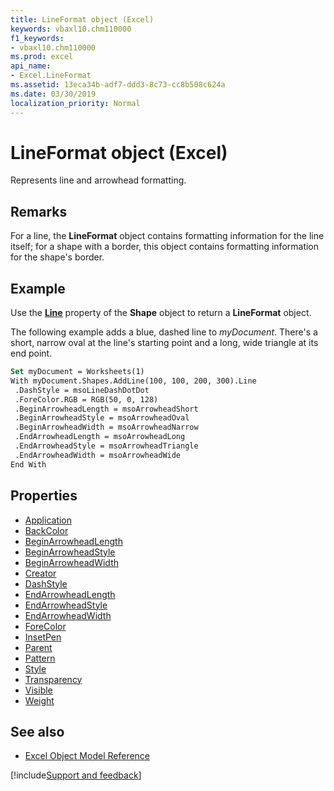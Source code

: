 ```yaml
---
title: LineFormat object (Excel)
keywords: vbaxl10.chm110000
f1_keywords:
- vbaxl10.chm110000
ms.prod: excel
api_name:
- Excel.LineFormat
ms.assetid: 13eca34b-adf7-ddd3-8c73-cc8b508c624a
ms.date: 03/30/2019
localization_priority: Normal
---
```



# LineFormat object (Excel)

Represents line and arrowhead formatting.


## Remarks

For a line, the **LineFormat** object contains formatting information for the line itself; for a shape with a border, this object contains formatting information for the shape's border.


## Example

Use the **[Line](Excel.Shape.Line.md)** property of the **Shape** object to return a **LineFormat** object. 

The following example adds a blue, dashed line to _myDocument_. There's a short, narrow oval at the line's starting point and a long, wide triangle at its end point.

```vb
Set myDocument = Worksheets(1) 
With myDocument.Shapes.AddLine(100, 100, 200, 300).Line 
 .DashStyle = msoLineDashDotDot 
 .ForeColor.RGB = RGB(50, 0, 128) 
 .BeginArrowheadLength = msoArrowheadShort 
 .BeginArrowheadStyle = msoArrowheadOval 
 .BeginArrowheadWidth = msoArrowheadNarrow 
 .EndArrowheadLength = msoArrowheadLong 
 .EndArrowheadStyle = msoArrowheadTriangle 
 .EndArrowheadWidth = msoArrowheadWide 
End With
```


## Properties

- [Application](Excel.LineFormat.Application.md)
- [BackColor](Excel.LineFormat.BackColor.md)
- [BeginArrowheadLength](Excel.LineFormat.BeginArrowheadLength.md)
- [BeginArrowheadStyle](Excel.LineFormat.BeginArrowheadStyle.md)
- [BeginArrowheadWidth](Excel.LineFormat.BeginArrowheadWidth.md)
- [Creator](Excel.LineFormat.Creator.md)
- [DashStyle](Excel.LineFormat.DashStyle.md)
- [EndArrowheadLength](Excel.LineFormat.EndArrowheadLength.md)
- [EndArrowheadStyle](Excel.LineFormat.EndArrowheadStyle.md)
- [EndArrowheadWidth](Excel.LineFormat.EndArrowheadWidth.md)
- [ForeColor](Excel.LineFormat.ForeColor.md)
- [InsetPen](Excel.LineFormat.InsetPen.md)
- [Parent](Excel.LineFormat.Parent.md)
- [Pattern](Excel.LineFormat.Pattern.md)
- [Style](Excel.LineFormat.Style.md)
- [Transparency](Excel.LineFormat.Transparency.md)
- [Visible](Excel.LineFormat.Visible.md)
- [Weight](Excel.LineFormat.Weight.md)


## See also

- [Excel Object Model Reference](overview/Excel/object-model.md)

[!include[Support and feedback](~/includes/feedback-boilerplate.md)]
